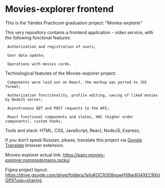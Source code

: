 # Movies-explorer frontend

This is the Yandex Practicum graduation project: "Movies-explorer"

This very repository contains a frontend application - video service, with the following functonal features:

     Authorization and registration of users;

     User data update;

     Operations with movies cards.

Technological features of the Movies-explorer project: 

     Components were laid out on React, the markup was ported to JSX format;

     Authorization functionality, profile editing, saving of liked movies by NodeJS server;

     Asynchronous GET and POST requests to the API;

     React functional components and states, HOC (higher order components), custom hooks, 

Tools and stack: HTML, CSS, JavaScript, React, NodeJS, Express;

If you don't speak Russian, please, translate this project via [Google Translate](https://chrome.google.com/webstore/detail/google-translate/aapbdbdomjkkjkaonfhkkikfgjllcleb?hl=ru) browser extension. 

Movies-explorer actual link: https://eazy.movies-explorer.nomoredomains.rocks/

Figma project layout: https://drive.google.com/drive/folders/1a1uKOC1tS08nowH59ar604XECRXdGIfS?usp=sharing 
